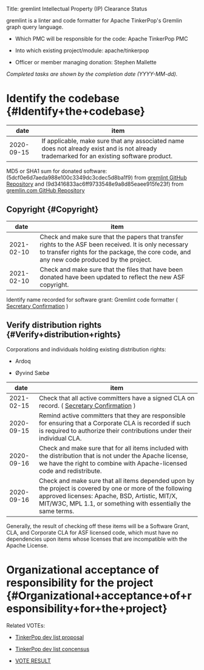 Title: gremlint Intellectual Property (IP) Clearance Status


gremlint is a linter and code formatter for Apache TinkerPop's Gremlin graph query language.



- Which PMC will be responsible for the code: Apache TinkerPop PMC


- Into which existing project/module: apache/tinkerpop


- Officer or member managing donation: Stephen Mallette

 _Completed tasks are shown by the completion date (YYYY-MM-dd)._ 


# Identify the codebase {#Identify+the+codebase}

| date | item |
|------|------|
| 2020-09-15 | If applicable, make sure that any associated name does not already exist and is not already trademarked for an existing software product. |

MD5 or SHA1 sum for donated software: (5dcf0e6d7aeda988e100c3349dc3cdec5d8ba1f9) from [gremlint GitHub Repository](https://github.com/OyvindSabo/gremlint/) and (9d3416833ac6ff9733548e9a8d85eaee915fe23f) from [gremlin.com GitHub Repository](https://github.com/OyvindSabo/gremlint.com/) 


## Copyright {#Copyright}

| date | item |
|------|------|
| 2021-02-10 | Check and make sure that the papers that transfer rights to the ASF been received. It is only necessary to transfer rights for the package, the core code, and any new code produced by the project. |
| 2021-02-10 | Check and make sure that the files that have been donated have been updated to reflect the new ASF copyright. |

Identify name recorded for software grant: Gremlint code formatter ( [Secretary Confirmation](https://lists.apache.org/thread.html/rd171c83ca5df0d16d8cbeb16f73eb39f790034424bb923eaf7e133ec%40%3Cprivate.tinkerpop.apache.org%3E) )


## Verify distribution rights {#Verify+distribution+rights}

Corporations and individuals holding existing distribution rights:



- Ardoq

- Øyvind Sæbø

| date | item |
|------|------|
| 2021-02-15 | Check that all active committers have a signed CLA on record. ( [Secretary Confirmation](https://lists.apache.org/thread.html/r96675decc0ac3927d80f7fbd50e939ba822821060dc30c45703fba3f%40%3Cprivate.tinkerpop.apache.org%3E) ) |
| 2020-09-15 | Remind active committers that they are responsible for ensuring that a Corporate CLA is recorded if such is required to authorize their contributions under their individual CLA. |
| 2020-09-16 | Check and make sure that for all items included with the distribution that is not under the Apache license, we have the right to combine with Apache-licensed code and redistribute. |
| 2020-09-16 | Check and make sure that all items depended upon by the project is covered by one or more of the following approved licenses: Apache, BSD, Artistic, MIT/X, MIT/W3C, MPL 1.1, or something with essentially the same terms. |

Generally, the result of checking off these items will be a Software Grant, CLA, and Corporate CLA for ASF licensed code, which must have no dependencies upon items whose licenses that are incompatible with the Apache License.


# Organizational acceptance of responsibility for the project {#Organizational+acceptance+of+responsibility+for+the+project}

Related VOTEs:



-  [TinkerPop dev list proposal](https://lists.apache.org/thread.html/r5bc915ec5281b3678a62e0be91cb26e7089d8a23252b7a5efcac5023%40%3Cdev.tinkerpop.apache.org%3E) 

-  [TinkerPop dev list concensus](https://lists.apache.org/thread.html/raaefce2315ce7c32a288faa0657a39819481dc0aff632bdabe0b9b71%40%3Cdev.tinkerpop.apache.org%3E) 

-  [VOTE RESULT](https://lists.apache.org/thread.html/r1006ed56b5d92628f3378f9baef854da6fef3f83d8492b746b467ab6%40%3Cdev.tinkerpop.apache.org%3E) 
